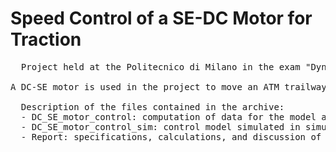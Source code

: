 # Speed Control of a SE-DC Motor for Traction

<pre>
  Project held at the Politecnico di Milano in the exam "Dynamics of Electrical Machines and Drives" held by prof. Dezza. 
  
A DC-SE motor is used in the project to move an ATM trailway "Carelli 1928". Objectives of the project are to determine  the motor parameters for model development and to design and simulate a speed control in order to cover a 10 km track composed of varying slope and speed.

  Description of the files contained in the archive:
  - DC_SE_motor_control: computation of data for the model and declaration of PI controllers
  - DC_SE_motor_control_sim: control model simulated in simulink
  - Report: specifications, calculations, and discussion of results
<pre>
